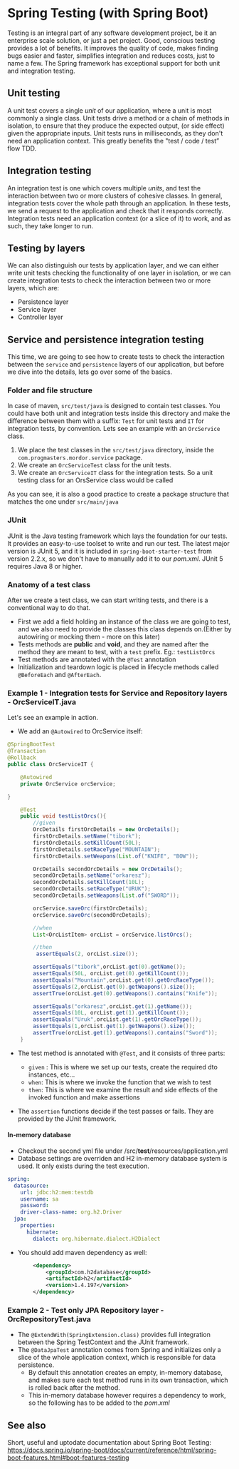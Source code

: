 # Spring Testing (with  Spring Boot)

Testing is an integral part of any software development project, be it an enterprise scale solution, or just a pet project.
Good, conscious testing provides a lot of benefits. It  improves the quality of code, makes finding bugs easier and faster, 
simplifies integration and reduces costs, just to name a few.
The Spring framework has exceptional support for both unit and integration testing.

## Unit testing

A unit test covers a single _unit_ of  our application, where a unit is most commonly a single class. 
Unit tests drive a method or a chain of methods in isolation, to ensure that they produce the expected output, (or side effect) 
given the appropriate inputs.
Unit tests runs in milliseconds, as they  don't need an application context. This greatly benefits the "test / code / test” flow TDD.

## Integration testing

An integration test is one which covers multiple _units_, and test the interaction between two or more clusters of cohesive classes.
In general, integration tests cover the whole path through an application. In these tests, we send a request to the application and 
check that it responds correctly. Integration tests need an application context (or a slice of it) to work, and as such, they take longer to run. 

## Testing by layers

We can also distinguish our tests by application layer, and we can either write unit tests checking the functionality of one layer in isolation,
or we can create integration tests to check the interaction between two or more layers, which are: 

- Persistence layer
- Service layer
- Controller layer

## Service and persistence integration testing

This time, we are going to see how to create tests to check the interaction between the `service` and `persistence` layers of our application, 
but before we dive into the details, lets go over some of the basics. 

### Folder and file structure

In case of maven, `src/test/java` is designed to contain test classes. You could have both unit and integration tests inside this directory and
make the difference between them with a suffix: `Test` for unit tests and `IT` for integration tests, by convention. 
Lets see an example with an `OrcService` class. 

1. We place the test classes in the `src/test/java` directory, inside the `com.progmasters.mordor.service` package.
2. We create an `OrcServiceTest` class for the unit tests.
3. We create an `OrcServiceIT` class for the integration tests.
So a unit testing  class for an OrsService class would be called 

As you can see, it is also a good practice to create a package structure that matches the one under `src/main/java`

### JUnit

 JUnit is the Java testing framework which lays the foundation for our tests. It provides an easy-to-use toolset to write and run our test.
 The latest major version is JUnit 5, and it is included in `spring-boot-starter-test` from version 2.2.x, so we don't have to manually add it to our _pom.xml_.
 JUnit 5 requires Java 8 or higher. 
 
### Anatomy of a test class

After we create a test class, we can start writing tests, and there is a conventional way to do that. 

- First we add a field holding an instance of the class we are going to test, and we also need to provide the classes this class depends on.(Either by autowiring or mocking them - more on this later)
- Tests methods are **public** and **void**, and they are named after the method they are meant to test, with a `test` prefix. Eg.: `testListOrcs`
- Test methods are annotated with the `@Test` annotation
- Initialization and teardown logic is placed in lifecycle methods called `@BeforeEach` and `@AfterEach`.

### Example 1 - Integration tests for Service and Repository layers - OrcServiceIT.java

Let's see an example in action. 

- We add an `@Autowired` to OrcService itself:

```java
@SpringBootTest
@Transaction
@Rollback
public class OrcServiceIT {

    @Autowired
    private OrcService orcService;

}
```


```java
    @Test
    public void testListOrcs(){
        //given
        OrcDetails firstOrcDetails = new OrcDetails();
        firstOrcDetails.setName("tibork");
        firstOrcDetails.setKillCount(50L);
        firstOrcDetails.setRaceType("MOUNTAIN");
        firstOrcDetails.setWeapons(List.of("KNIFE", "BOW"));

        OrcDetails secondOrcDetails = new OrcDetails();
        secondOrcDetails.setName("orkaresz");
        secondOrcDetails.setKillCount(10L);
        secondOrcDetails.setRaceType("URUK");
        secondOrcDetails.setWeapons(List.of("SWORD"));

        orcService.saveOrc(firstOrcDetails);
        orcService.saveOrc(secondOrcDetails);

        //when
        List<OrcListItem> orcList = orcService.listOrcs();

        //then
         assertEquals(2, orcList.size());

        assertEquals("tibork",orcList.get(0).getName());
        assertEquals(50L, orcList.get(0).getKillCount());
        assertEquals("Mountain",orcList.get(0).getOrcRaceType());
        assertEquals(2,orcList.get(0).getWeapons().size());
        assertTrue(orcList.get(0).getWeapons().contains("Knife"));

        assertEquals("orkaresz",orcList.get(1).getName());
        assertEquals(10L, orcList.get(1).getKillCount());
        assertEquals("Uruk",orcList.get(1).getOrcRaceType());
        assertEquals(1,orcList.get(1).getWeapons().size());
        assertTrue(orcList.get(1).getWeapons().contains("Sword"));
    }
```

- The test method is annotated with `@Test`, and it consists of three parts:
    - `given` : This is where we set up our tests, create the required dto instances, etc...
    - `when`: This is where we invoke the function that we wish to test
    - `then`: This is where we examine the result and side effects of the invoked function and make assertions

- The `assertion` functions decide if the test passes or fails. They are provided by the JUnit framework.

#### In-memory database

 - Checkout the second yml file under /src/**test**/resources/application.yml
 - Database settings are overriden and H2 in-memory database system is used. It only exists during the test execution.

````yml
spring:
  datasource:
    url: jdbc:h2:mem:testdb
    username: sa
    password:
    driver-class-name: org.h2.Driver
  jpa:
    properties:
      hibernate:
        dialect: org.hibernate.dialect.H2Dialect
````

 - You should add maven dependency as well:
````xml
        <dependency>
            <groupId>com.h2database</groupId>
            <artifactId>h2</artifactId>
            <version>1.4.197</version>
        </dependency>
````

### Example 2 - Test only JPA Repository layer - OrcRepositoryTest.java

- The `@ExtendWith(SpringExtension.class)` provides full integration between the Spring TestContext and the JUnit framework.
- The `@DataJpaTest` annotation comes from Spring and initializes only a slice of the whole application context, which is responsible for data persistence.
    - By default this annotation creates an empty, in-memory database, and makes sure each test method runs in its own transaction, which is rolled back after the method. 
    - This in-memory database however requires a dependency to work, so the following has to be added to the _pom.xml_




## See also
Short, useful and uptodate documentation about Spring Boot Testing:
https://docs.spring.io/spring-boot/docs/current/reference/html/spring-boot-features.html#boot-features-testing

